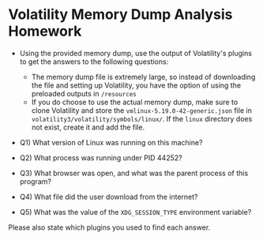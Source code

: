 # Volatility Memory Dump Analysis Homework

- Using the provided memory dump, use the output of Volatility's plugins to get the answers to the following questions:
	- The memory dump file is extremely large, so instead of downloading the file and setting up Volatility, you have the option of using the preloaded outputs in `/resources`
	- If you do choose to use the actual memory dump, make sure to clone Volatility and store the `vmlinux-5.19.0-42-generic.json` file in `volatility3/volatility/symbols/linux/`.  If the `linux` directory does not exist, create it and add the file.

- Q1) What version of Linux was running on this machine?
- Q2) What process was running under PID 44252?
- Q3) What browser was open, and what was the parent process of this program?
- Q4) What file did the user download from the internet?
- Q5) What was the value of the `XDG_SESSION_TYPE` environment variable?

Please also state which plugins you used to find each answer.
